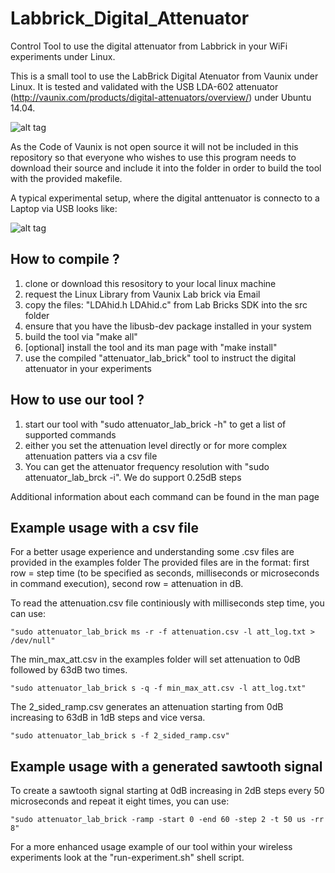 # Labbrick_Digital_Attenuator
Control Tool to use the digital attenuator from Labbrick in your WiFi experiments under Linux.

This is a small tool to use the LabBrick Digital Atenuator from Vaunix under Linux. It is tested and validated with the USB LDA-602 attenuator (http://vaunix.com/products/digital-attenuators/overview/) under Ubuntu 14.04.

![alt tag](https://cloud.githubusercontent.com/assets/1880886/9039179/033e9f86-39fa-11e5-869c-4fd7ee60424e.jpg)

As the Code of Vaunix is not open source it will not be included in this
repository so that everyone who wishes to use this program needs to download
their source and include it into the folder in order to build the tool with the provided makefile.

A typical experimental setup, where the digital anttenuator is connecto to a Laptop via USB looks like:

![alt tag](https://cloud.githubusercontent.com/assets/1880886/9039288/a4e8f3c2-39fa-11e5-8fd9-68f4c43a9418.jpg)

## How to compile ?

1. clone or download this resository to your local linux machine
2. request the Linux Library from Vaunix Lab brick via Email
3. copy the files: "LDAhid.h LDAhid.c" from Lab Bricks SDK into the src folder
5. ensure that you have the libusb-dev package installed in your system
6. build the tool via "make all"
7. [optional] install the tool and its man page with "make install"
8. use the compiled "attenuator_lab_brick" tool to instruct the digital attenuator in your experiments

## How to use our tool ?

1. start our tool with  "sudo attenuator_lab_brick -h" to get a list of supported commands
2. either you set the attenuation level directly or for more complex attenuation patters via a csv file
3. You can get the attenuator frequency resolution with "sudo attenuator_lab_brck -i". We do support 0.25dB steps

Additional information about each command can be found in the man page

## Example usage with a csv file
For a better usage experience and understanding some .csv files are provided in the examples folder
The provided files are in the format: first row = step time (to be specified as seconds, milliseconds or microseconds in command execution), second row = attenuation in dB.

To read the attenuation.csv file continiously with milliseconds step time, you can use:
```
"sudo attenuator_lab_brick ms -r -f attenuation.csv -l att_log.txt > /dev/null"
```

The min_max_att.csv in the examples folder will set attenuation to 0dB followed by 63dB two times.
```
"sudo attenuator_lab_brick s -q -f min_max_att.csv -l att_log.txt"
```

The 2_sided_ramp.csv generates an attenuation starting from 0dB increasing to 63dB in 1dB steps and vice versa.
```
"sudo attenuator_lab_brick s -f 2_sided_ramp.csv"
```

## Example usage with a generated sawtooth signal

To create a sawtooth signal starting at 0dB increasing in 2dB steps every 50 microseconds and repeat it eight times, you can use:
```
"sudo attenuator_lab_brick -ramp -start 0 -end 60 -step 2 -t 50 us -rr 8"
```
For a more enhanced usage example of our tool within your wireless experiments look at the "run-experiment.sh" shell script.
